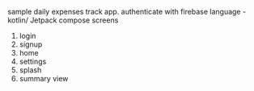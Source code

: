 sample daily expenses track app.
authenticate with firebase
language - kotlin/ Jetpack compose
screens 
1. login
2. signup
3. home
4. settings
5. splash
6. summary view

